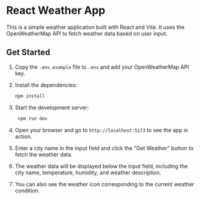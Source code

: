 # React Weather App

This is a simple weather application built with React and Vite. It uses the OpenWeatherMap API to fetch weather data based on user input.

## Get Started

1. Copy the `.env.example` file to `.env` and add your OpenWeatherMap API key.
2. Install the dependencies:

   ```zsh
   npm install
   ```
3. Start the development server:

   ```zsh
    npm run dev
    ```
4. Open your browser and go to `http://localhost:5173` to see the app in action.
5. Enter a city name in the input field and click the "Get Weather" button to fetch the weather data.
6. The weather data will be displayed below the input field, including the city name, temperature, humidity, and weather description.
7. You can also see the weather icon corresponding to the current weather condition.

